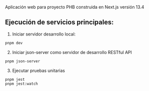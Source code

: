 Aplicación web para proyecto PHB construida en Next.js versión 13.4
## Ejecución de servicios principales:

1. Iniciar servidor desarrollo local:

```bash
pnpm dev
```

2. Iniciar json-server como servidor de desarrollo RESTful API

```bash
pnpm json-server
```

3. Ejecutar pruebas unitarias

```bash
pnpm jest
pnpm jest:watch
```

